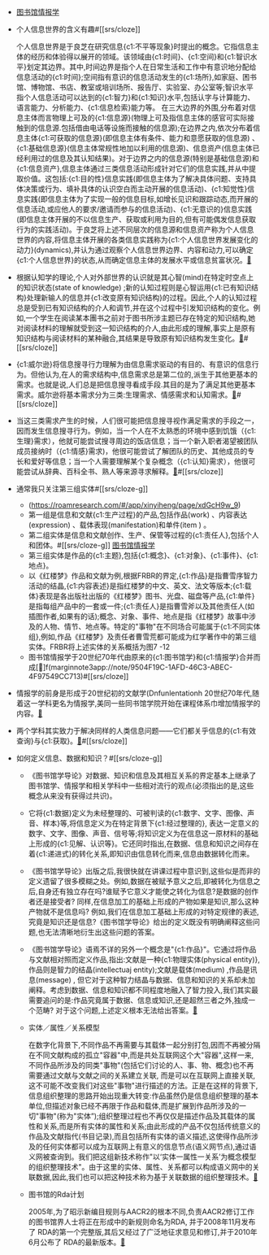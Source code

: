 - [图书馆情报学](marginnote3app://notebook/35A8B46B-B497-49E6-BF89-106A513E6697)
- 个人信息世界的含义有趣#[[srs/cloze]]
  
  个人信息世界是于良芝在研究信息{c1:不平等现象}时提出的概念。它指信息主体的经历和体验得以展开的领域。该领域由{c1:时间}、{c1:空间}和{c1:智识水平}划定其边界。其中,时间边界是指个人在日常生活和工作中有意识地分配给信息活动的{c1:时间};空间指有意识的信息活动发生的{c1:场所},如家庭、困书馆、博物馆、书店、教室或培训场所、报告厅、实验室、办公室等;智识水平指个人信息活动可以达到的{c1:智力}和{c1:知识}水平,包括认字与计算能力、语言能力、分析能力、{c1:信息检索}能力等。
  在三大边界的外围,分布着对信息主体而言物理上可及的{c1:信息源}(物理上可及指信息主体的感官可实际接触到的信息源.包括借由电话等设施而接触的信息源);在边界之内,依次分布着信息主体{c1:可获取的信息源}(即信息主体有条件、能力和意愿获取的信息源) 、{c1:基础信息源}(信息主体常规性地加以利用的信息源)、信息资产(信息主体已经利用过的信息及其认知结果)。对于边界之内的信息源(特别是基础信息源)和{c1:信息资产},信息主体通过三类信息活动形成针对它们的信息实践,并从中提取价值。这包括:{c1:目的性}信息实践(即信息主体为了解决具体问题、支持具体决策或行为、填补具体的认识空白而主动开展的信息活动)、{c1:知觉性}信息实践(即信息主体为了实现一般的信息目标,如增长见识和跟踪动态,而开展的信息活动,或应他人的要求/邀请而参与的信息活动)、{c1:无意识的}信息实践(即信息主体开展的不以信息生产、获取或利用为目的,但有可能偶发信息获取行为的实践活动)。于良芝将上述不同层次的信息源和信息资产称为个人信息世界的内容,将信息主体开展的各类信息实践称为{c1:个人信息世界发展变化的动力}(dynamics),并认为通过观察个人信息世界边界、内容和动力,可以确定{c1:个人信息世界}的状态,从而确定信息主体的发展水平或信息贫富状况。[🍎](marginnote3app://note/30BF9068-A52C-4926-82C6-21EE831B9363)
- 根据认知学的理论,个人对外部世界的认识就是其心智(mind)在特定时空点上的知识状态(state of knowledge) ;新的认知过程则是心智运用{c1:已有知识结构}处理新输人的信息并{c1:改变原有知识结构}的过程。因此,个人的认知过程总是受到已有知识结构的介人和调节,并在这个过程中引发知识结构的变化。例如,一个学生在阅读某本團书之前对于图书所涉主题已存在特定的知识结构,她对阅读材料的理解就受到这一知识结构的介人,由此形成的理解,事实上是原有知识结构与阅读材料的某种融合,其结果是导致原有知识结构发生变化。[🍎](marginnote3app://note/38E7BF9F-8613-4EF8-8D6B-6F712743F9BF)#[[srs/cloze]]
- {c1:威尔逊}将信息搜寻行力理解为由信息需求驱动的有目的、有意识的信息行为。但他认为,在人的需求结构中,信息需求总是第二位的,派生于其他更基本的需求。也就是说,人们总是把信息搜寻看成手段.其目的是为了满足其他更基本需求。威尔逊将基本需求分为三类:生理需求、情感需求和认知需求。[🍎](marginnote3app://note/F49441F1-3278-4EE1-B841-C3D4618C2FE1)#[[srs/cloze]]
- 当这三类需求产生的时候，人们很可能把信息搜寻视作满足需求的手段之一，因而发生信息搜寻行为。例如，当一个人在不太熟悉的环境中感到饥饿（{c1:生理}需求），他就可能尝试搜寻周边的饭店信息；当一个新入职者渴望被团队成员接纳时（{c1:情感}需求)，他很可能尝试了解团队的历史、其他成员的专长和爱好等信息；当一个人需要理解某个复杂概念（{c1:认知}需求），他很可能尝试从辞典、百科全书、熟人等来源寻求解释。[🍎](marginnote3app://note/9ABC5189-25C5-4525-B529-1A93ACBCD5ED)#[[srs/cloze]] 
- 通常我只关注第三组实体#[[srs/cloze-g]]
    - (https://roamresearch.com/#/app/xinyiheng/page/xdGcH9w_9)
    - 第一组是信息和文献{c1:生产过程}的产品,包括作品(work) 、内容表达(expression) 、载体表现(manifestation)和单件(item ) 。
    - 第二组实体是信息和文献创作、生产、保管等过程的{c1:责任人},包括个人和团体。#[[srs/cloze-g]]
      [图书馆情报学](https://roamresearch.com/#/app/xinyiheng/page/xdGcH9w_9)
    - 第三组实体是作品的{c1:主题},包括{c1:概念}、{c1:对象}、{c1:事件}、{c1:地点}。
    - 以《红楼梦》作品和文献为例,根据FRBR的界定,{c1:作品}是指曹雪序智力活动的结晶,{c1:内容表述}是指红楼梦的中文、英文、法文等版本;{c1:载体}表现是各出版社出版的《红楼梦》图书、光盘、磁盘等产品,{c1:单件}是指每组产品中的一套或一件;{c1:责任人}是指曹雪斧以及其他责任人(如插图作者,如果有的话);概念、对象、事件、地点是指《红楼梦》故事中涉及的人物、情节、地点等。特定的"事物"在不同场合可能属于{c1:不同实体组},例如,作品《红楼梦》及责任者曹雪荒都可能成为红学著作中的第三组实体。FRBR将上述实体的关系概括为图7 -12
    - 图书馆情报学于20世纪70年代由原来的{c1:图书馆学}和{c1:情报学}合并而成[🍎]f(marginnote3app://note/9504F19C-1AFD-46C3-ABEC-4F97549CC713)#[[srs/cloze]]
- 情报学的前身是形成于20世纪初的文献学(Dnfunlentationh 20世纪70年代,随着这一学科更名为情报学,美同一些同书馆学院开始在课程体系巾增加情报学的内容。[🍎](marginnote3app://note/B31F8CB6-5A1D-4FDC-BC3B-5F181CA6BE2C)
- 两个学科其实致力于解决同样的人类信息问题——它们都关乎信息的{c1:有效查询}与{c1:获取}。[🍎](marginnote3app://note/807E9196-A20D-4070-9B8F-D6EF96C99BD9)#[[srs/cloze]]
- 如何定义信息、数据和知识？#[[srs/cloze-g]]
  
    - 《图书馆学导论》对数据、知识和信息及其相互关系的界定基本上继承了图书馆学、情报学和相关学科中一些相对流行的观点(必须指出的是,这些概念从来没有获得过共识)。
    - 它将{c1:数据}定义为未经整理的、可被判读的{c1:数字、文字、图像、声音、样本}等,将信息定义为在特定背景下{c1:经过整理的}, 表达一定意义的数字、文字、图像、声音、信号等;将知识定义为在信息这一原材料的基础上形成的{c1:见解、认识等}。它还同时指出,在数据、信息和知识之间存在着{c1:递进式}的转化关系,即知识由信息转化而来,信息由数据转化而来。
      
    - 《图书馆学导论》出版之后,我很快就在讲课过程中意识到,这些似是而非的定义遗留了很多模糊之处。例如,数据在被赋予意义之后,即被转化为信息之后,自身还有独立存在吗?谁赋予它意义才能使之转化为信息?是数据的创作者还是接受者? 同样,在信息加工的基础上形成的产物如果是知识,那么这种产物就不是信息吗? 例如,我们在信息加工基础上形成的对特定规律的表述,究竟是知识还是信息?《图书馆学导论》给出的定义既没有明确阐释这些问题,也无法清晰地衍生出这些问题的答案。
    - 《图书馆学导论》语焉不详的另外一个概念是"{c1:作品}"。它通过将作品与文献相对照而定义作品,指出:文献是一种{c1:物理实体(physical entity)},作品则是智力的结晶(intellectuaj entity);文献是载体(medium) ,作品是讯息(message) , 但它对于这种智力结晶与数据、信息和知识的关系却未加阐释。考虑到数据、信息和知识都不同程度地融入了智力投入,我们其实最需要追问的是:作品究竟属于数据、信息或知识,还是超然三者之外,独成一个范畴? 对于这个问题,上述定义根本无法给出答案。[🍎](marginnote3app://note/6132E26B-9C93-4A78-9621-40A2C0A98BD2)
    - 实体／属性／关系模型
      
      在数字化背景下,不同作品不再需要与其载体一起分别打包,因而不再被分隔在不同文献构成的孤立"容器"中,而是共处互联网这个大"容器",这样一来,不同作品所涉及的同类"事物"(包括它们讨论的人、事、物、概念)也不再需要通过文献与文献之间的关系建立关联, 而是可以在互联网上直接关联,这不可能不改变我们对这些"事物"进行描述的方法。正是在这样的背景下,信息组织整理的思路开始出现重大转变:作品虽然仍是信息组织整理的基本单位,但描述对象已经不再限于作品和载体,而是扩展到作品所涉及的一切"事物"(称为"实体”);组织整理过程也不再仅仅是描述作品及其载体的属性和关系,而是所有实体的属性和关系;由此形成的产品不仅包括传统意义的作品及文献指代(书目记录),而且包括所有实体的语义描述,这使得作品所涉及的任何实体都可以成为互联网上有意义的信息节点(语义网节点),通过语义网被查询到。我们把这组新技术称作"以‘实体一属性一关系’为概念模型的组织整理技术"。由于这里的实体、属性、关系都可以构成语义网中的关联数据,因此,我们也可以把这种技术称为基于关联数据的组织整理技术。[🍎](marginnote3app://note/6C490DD4-97EC-45B1-8C38-024291216B88)
    - 图书馆的Rda计划
      
      2005年,为了昭示新编目规则与AACR2的根本不同,负责AACR2修订工作的图书馆界人士将正在形成中的新规则命名为RDA, 并于2008年11月发布了 RDA的第一个完整版,其后又经过了广泛地征求意见和修订,并于2010年6月公布了 RDA的最新版本。[🍎](marginnote3app://note/67E9024F-5A14-481E-B351-2510D1F06423)
